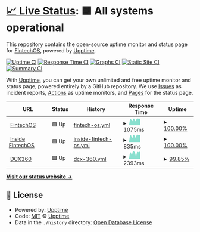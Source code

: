 # [📈 Live Status](https://upptime.github.io/upptime): <!--live status--> **🟩 All systems operational**

This repository contains the open-source uptime monitor and status page for [FintechOS](https://marketingfintechos.github.io/uptime.fintechos.com/), powered by [Upptime](https://github.com/upptime/upptime).

[![Uptime CI](https://github.com/marketingfintechos/uptime.fintechos.com/workflows/Uptime%20CI/badge.svg)](https://github.com/marketingfintechos/uptime.fintechos.com/actions?query=workflow%3A%22Uptime+CI%22)
[![Response Time CI](https://github.com/marketingfintechos/uptime.fintechos.com/workflows/Response%20Time%20CI/badge.svg)](https://github.com/marketingfintechos/uptime.fintechos.com/actions?query=workflow%3A%22Response+Time+CI%22)
[![Graphs CI](https://github.com/marketingfintechos/uptime.fintechos.com/workflows/Graphs%20CI/badge.svg)](https://github.com/marketingfintechos/uptime.fintechos.com/actions?query=workflow%3A%22Graphs+CI%22)
[![Static Site CI](https://github.com/marketingfintechos/uptime.fintechos.com/workflows/Static%20Site%20CI/badge.svg)](https://github.com/marketingfintechos/uptime.fintechos.com/actions?query=workflow%3A%22Static+Site+CI%22)
[![Summary CI](https://github.com/marketingfintechos/uptime.fintechos.com/workflows/Summary%20CI/badge.svg)](https://github.com/marketingfintechos/uptime.fintechos.com/actions?query=workflow%3A%22Summary+CI%22)

With [Upptime](https://upptime.js.org), you can get your own unlimited and free uptime monitor and status page, powered entirely by a GitHub repository. We use [Issues](https://github.com/marketingfintechos/uptime.fintechos.com/issues) as incident reports, [Actions](https://github.com/marketingfintechos/uptime.fintechos.com/actions) as uptime monitors, and [Pages](https://marketingfintechos.github.io/uptime.fintechos.com/) for the status page.

<!--start: status pages-->
<!-- This summary is generated by Upptime (https://github.com/upptime/upptime) -->
<!-- Do not edit this manually, your changes will be overwritten -->
<!-- prettier-ignore -->
| URL | Status | History | Response Time | Uptime |
| --- | ------ | ------- | ------------- | ------ |
| <img alt="" src="https://favicons.githubusercontent.com/fintechos.com" height="13"> [FintechOS](https://fintechos.com) | 🟩 Up | [fintech-os.yml](https://github.com/marketingfintechos/uptime.fintechos.com/commits/HEAD/history/fintech-os.yml) | <details><summary><img alt="Response time graph" src="./graphs/fintech-os/response-time-week.png" height="20"> 1075ms</summary><br><a href="https://marketingfintechos.github.io/uptime.fintechos.com/history/fintech-os"><img alt="Response time 986" src="https://img.shields.io/endpoint?url=https%3A%2F%2Fraw.githubusercontent.com%2Fmarketingfintechos%2Fuptime.fintechos.com%2FHEAD%2Fapi%2Ffintech-os%2Fresponse-time.json"></a><br><a href="https://marketingfintechos.github.io/uptime.fintechos.com/history/fintech-os"><img alt="24-hour response time 1203" src="https://img.shields.io/endpoint?url=https%3A%2F%2Fraw.githubusercontent.com%2Fmarketingfintechos%2Fuptime.fintechos.com%2FHEAD%2Fapi%2Ffintech-os%2Fresponse-time-day.json"></a><br><a href="https://marketingfintechos.github.io/uptime.fintechos.com/history/fintech-os"><img alt="7-day response time 1075" src="https://img.shields.io/endpoint?url=https%3A%2F%2Fraw.githubusercontent.com%2Fmarketingfintechos%2Fuptime.fintechos.com%2FHEAD%2Fapi%2Ffintech-os%2Fresponse-time-week.json"></a><br><a href="https://marketingfintechos.github.io/uptime.fintechos.com/history/fintech-os"><img alt="30-day response time 1020" src="https://img.shields.io/endpoint?url=https%3A%2F%2Fraw.githubusercontent.com%2Fmarketingfintechos%2Fuptime.fintechos.com%2FHEAD%2Fapi%2Ffintech-os%2Fresponse-time-month.json"></a><br><a href="https://marketingfintechos.github.io/uptime.fintechos.com/history/fintech-os"><img alt="1-year response time 986" src="https://img.shields.io/endpoint?url=https%3A%2F%2Fraw.githubusercontent.com%2Fmarketingfintechos%2Fuptime.fintechos.com%2FHEAD%2Fapi%2Ffintech-os%2Fresponse-time-year.json"></a></details> | <details><summary><a href="https://marketingfintechos.github.io/uptime.fintechos.com/history/fintech-os">100.00%</a></summary><a href="https://marketingfintechos.github.io/uptime.fintechos.com/history/fintech-os"><img alt="All-time uptime 100.00%" src="https://img.shields.io/endpoint?url=https%3A%2F%2Fraw.githubusercontent.com%2Fmarketingfintechos%2Fuptime.fintechos.com%2FHEAD%2Fapi%2Ffintech-os%2Fuptime.json"></a><br><a href="https://marketingfintechos.github.io/uptime.fintechos.com/history/fintech-os"><img alt="24-hour uptime 100.00%" src="https://img.shields.io/endpoint?url=https%3A%2F%2Fraw.githubusercontent.com%2Fmarketingfintechos%2Fuptime.fintechos.com%2FHEAD%2Fapi%2Ffintech-os%2Fuptime-day.json"></a><br><a href="https://marketingfintechos.github.io/uptime.fintechos.com/history/fintech-os"><img alt="7-day uptime 100.00%" src="https://img.shields.io/endpoint?url=https%3A%2F%2Fraw.githubusercontent.com%2Fmarketingfintechos%2Fuptime.fintechos.com%2FHEAD%2Fapi%2Ffintech-os%2Fuptime-week.json"></a><br><a href="https://marketingfintechos.github.io/uptime.fintechos.com/history/fintech-os"><img alt="30-day uptime 99.96%" src="https://img.shields.io/endpoint?url=https%3A%2F%2Fraw.githubusercontent.com%2Fmarketingfintechos%2Fuptime.fintechos.com%2FHEAD%2Fapi%2Ffintech-os%2Fuptime-month.json"></a><br><a href="https://marketingfintechos.github.io/uptime.fintechos.com/history/fintech-os"><img alt="1-year uptime 100.00%" src="https://img.shields.io/endpoint?url=https%3A%2F%2Fraw.githubusercontent.com%2Fmarketingfintechos%2Fuptime.fintechos.com%2FHEAD%2Fapi%2Ffintech-os%2Fuptime-year.json"></a></details>
| <img alt="" src="https://favicons.githubusercontent.com/inside.fintechos.com" height="13"> [Inside FintechOS](https://inside.fintechos.com) | 🟩 Up | [inside-fintech-os.yml](https://github.com/marketingfintechos/uptime.fintechos.com/commits/HEAD/history/inside-fintech-os.yml) | <details><summary><img alt="Response time graph" src="./graphs/inside-fintech-os/response-time-week.png" height="20"> 835ms</summary><br><a href="https://marketingfintechos.github.io/uptime.fintechos.com/history/inside-fintech-os"><img alt="Response time 718" src="https://img.shields.io/endpoint?url=https%3A%2F%2Fraw.githubusercontent.com%2Fmarketingfintechos%2Fuptime.fintechos.com%2FHEAD%2Fapi%2Finside-fintech-os%2Fresponse-time.json"></a><br><a href="https://marketingfintechos.github.io/uptime.fintechos.com/history/inside-fintech-os"><img alt="24-hour response time 949" src="https://img.shields.io/endpoint?url=https%3A%2F%2Fraw.githubusercontent.com%2Fmarketingfintechos%2Fuptime.fintechos.com%2FHEAD%2Fapi%2Finside-fintech-os%2Fresponse-time-day.json"></a><br><a href="https://marketingfintechos.github.io/uptime.fintechos.com/history/inside-fintech-os"><img alt="7-day response time 835" src="https://img.shields.io/endpoint?url=https%3A%2F%2Fraw.githubusercontent.com%2Fmarketingfintechos%2Fuptime.fintechos.com%2FHEAD%2Fapi%2Finside-fintech-os%2Fresponse-time-week.json"></a><br><a href="https://marketingfintechos.github.io/uptime.fintechos.com/history/inside-fintech-os"><img alt="30-day response time 779" src="https://img.shields.io/endpoint?url=https%3A%2F%2Fraw.githubusercontent.com%2Fmarketingfintechos%2Fuptime.fintechos.com%2FHEAD%2Fapi%2Finside-fintech-os%2Fresponse-time-month.json"></a><br><a href="https://marketingfintechos.github.io/uptime.fintechos.com/history/inside-fintech-os"><img alt="1-year response time 718" src="https://img.shields.io/endpoint?url=https%3A%2F%2Fraw.githubusercontent.com%2Fmarketingfintechos%2Fuptime.fintechos.com%2FHEAD%2Fapi%2Finside-fintech-os%2Fresponse-time-year.json"></a></details> | <details><summary><a href="https://marketingfintechos.github.io/uptime.fintechos.com/history/inside-fintech-os">100.00%</a></summary><a href="https://marketingfintechos.github.io/uptime.fintechos.com/history/inside-fintech-os"><img alt="All-time uptime 100.00%" src="https://img.shields.io/endpoint?url=https%3A%2F%2Fraw.githubusercontent.com%2Fmarketingfintechos%2Fuptime.fintechos.com%2FHEAD%2Fapi%2Finside-fintech-os%2Fuptime.json"></a><br><a href="https://marketingfintechos.github.io/uptime.fintechos.com/history/inside-fintech-os"><img alt="24-hour uptime 100.00%" src="https://img.shields.io/endpoint?url=https%3A%2F%2Fraw.githubusercontent.com%2Fmarketingfintechos%2Fuptime.fintechos.com%2FHEAD%2Fapi%2Finside-fintech-os%2Fuptime-day.json"></a><br><a href="https://marketingfintechos.github.io/uptime.fintechos.com/history/inside-fintech-os"><img alt="7-day uptime 100.00%" src="https://img.shields.io/endpoint?url=https%3A%2F%2Fraw.githubusercontent.com%2Fmarketingfintechos%2Fuptime.fintechos.com%2FHEAD%2Fapi%2Finside-fintech-os%2Fuptime-week.json"></a><br><a href="https://marketingfintechos.github.io/uptime.fintechos.com/history/inside-fintech-os"><img alt="30-day uptime 99.96%" src="https://img.shields.io/endpoint?url=https%3A%2F%2Fraw.githubusercontent.com%2Fmarketingfintechos%2Fuptime.fintechos.com%2FHEAD%2Fapi%2Finside-fintech-os%2Fuptime-month.json"></a><br><a href="https://marketingfintechos.github.io/uptime.fintechos.com/history/inside-fintech-os"><img alt="1-year uptime 100.00%" src="https://img.shields.io/endpoint?url=https%3A%2F%2Fraw.githubusercontent.com%2Fmarketingfintechos%2Fuptime.fintechos.com%2FHEAD%2Fapi%2Finside-fintech-os%2Fuptime-year.json"></a></details>
| <img alt="" src="https://favicons.githubusercontent.com/dcx360.io" height="13"> [DCX360](https://dcx360.io) | 🟩 Up | [dcx-360.yml](https://github.com/marketingfintechos/uptime.fintechos.com/commits/HEAD/history/dcx-360.yml) | <details><summary><img alt="Response time graph" src="./graphs/dcx-360/response-time-week.png" height="20"> 2393ms</summary><br><a href="https://marketingfintechos.github.io/uptime.fintechos.com/history/dcx-360"><img alt="Response time 1763" src="https://img.shields.io/endpoint?url=https%3A%2F%2Fraw.githubusercontent.com%2Fmarketingfintechos%2Fuptime.fintechos.com%2FHEAD%2Fapi%2Fdcx-360%2Fresponse-time.json"></a><br><a href="https://marketingfintechos.github.io/uptime.fintechos.com/history/dcx-360"><img alt="24-hour response time 2917" src="https://img.shields.io/endpoint?url=https%3A%2F%2Fraw.githubusercontent.com%2Fmarketingfintechos%2Fuptime.fintechos.com%2FHEAD%2Fapi%2Fdcx-360%2Fresponse-time-day.json"></a><br><a href="https://marketingfintechos.github.io/uptime.fintechos.com/history/dcx-360"><img alt="7-day response time 2393" src="https://img.shields.io/endpoint?url=https%3A%2F%2Fraw.githubusercontent.com%2Fmarketingfintechos%2Fuptime.fintechos.com%2FHEAD%2Fapi%2Fdcx-360%2Fresponse-time-week.json"></a><br><a href="https://marketingfintechos.github.io/uptime.fintechos.com/history/dcx-360"><img alt="30-day response time 2048" src="https://img.shields.io/endpoint?url=https%3A%2F%2Fraw.githubusercontent.com%2Fmarketingfintechos%2Fuptime.fintechos.com%2FHEAD%2Fapi%2Fdcx-360%2Fresponse-time-month.json"></a><br><a href="https://marketingfintechos.github.io/uptime.fintechos.com/history/dcx-360"><img alt="1-year response time 1763" src="https://img.shields.io/endpoint?url=https%3A%2F%2Fraw.githubusercontent.com%2Fmarketingfintechos%2Fuptime.fintechos.com%2FHEAD%2Fapi%2Fdcx-360%2Fresponse-time-year.json"></a></details> | <details><summary><a href="https://marketingfintechos.github.io/uptime.fintechos.com/history/dcx-360">99.85%</a></summary><a href="https://marketingfintechos.github.io/uptime.fintechos.com/history/dcx-360"><img alt="All-time uptime 99.93%" src="https://img.shields.io/endpoint?url=https%3A%2F%2Fraw.githubusercontent.com%2Fmarketingfintechos%2Fuptime.fintechos.com%2FHEAD%2Fapi%2Fdcx-360%2Fuptime.json"></a><br><a href="https://marketingfintechos.github.io/uptime.fintechos.com/history/dcx-360"><img alt="24-hour uptime 100.00%" src="https://img.shields.io/endpoint?url=https%3A%2F%2Fraw.githubusercontent.com%2Fmarketingfintechos%2Fuptime.fintechos.com%2FHEAD%2Fapi%2Fdcx-360%2Fuptime-day.json"></a><br><a href="https://marketingfintechos.github.io/uptime.fintechos.com/history/dcx-360"><img alt="7-day uptime 99.85%" src="https://img.shields.io/endpoint?url=https%3A%2F%2Fraw.githubusercontent.com%2Fmarketingfintechos%2Fuptime.fintechos.com%2FHEAD%2Fapi%2Fdcx-360%2Fuptime-week.json"></a><br><a href="https://marketingfintechos.github.io/uptime.fintechos.com/history/dcx-360"><img alt="30-day uptime 99.96%" src="https://img.shields.io/endpoint?url=https%3A%2F%2Fraw.githubusercontent.com%2Fmarketingfintechos%2Fuptime.fintechos.com%2FHEAD%2Fapi%2Fdcx-360%2Fuptime-month.json"></a><br><a href="https://marketingfintechos.github.io/uptime.fintechos.com/history/dcx-360"><img alt="1-year uptime 99.93%" src="https://img.shields.io/endpoint?url=https%3A%2F%2Fraw.githubusercontent.com%2Fmarketingfintechos%2Fuptime.fintechos.com%2FHEAD%2Fapi%2Fdcx-360%2Fuptime-year.json"></a></details>

<!--end: status pages-->

[**Visit our status website →**](https://marketingfintechos.github.io/uptime.fintechos.com/)

## 📄 License

- Powered by: [Upptime](https://github.com/upptime/upptime)
- Code: [MIT](./LICENSE) © [Upptime](https://upptime.js.org)
- Data in the `./history` directory: [Open Database License](https://opendatacommons.org/licenses/odbl/1-0/)
